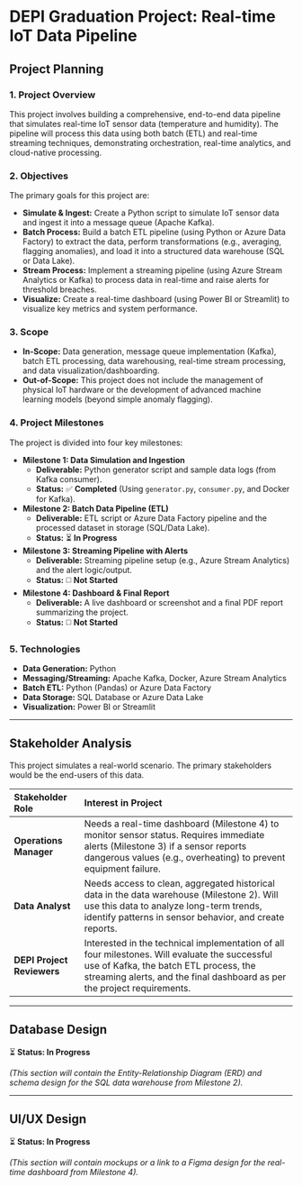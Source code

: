 # DEPI Graduation Project: Real-time IoT Data Pipeline

## Project Planning

### 1. Project Overview
This project involves building a comprehensive, end-to-end data pipeline that simulates real-time IoT sensor data (temperature and humidity). The pipeline will process this data using both batch (ETL) and real-time streaming techniques, demonstrating orchestration, real-time analytics, and cloud-native processing.

### 2. Objectives
The primary goals for this project are:
* **Simulate & Ingest:** Create a Python script to simulate IoT sensor data and ingest it into a message queue (Apache Kafka).
* **Batch Process:** Build a batch ETL pipeline (using Python or Azure Data Factory) to extract the data, perform transformations (e.g., averaging, flagging anomalies), and load it into a structured data warehouse (SQL or Data Lake).
* **Stream Process:** Implement a streaming pipeline (using Azure Stream Analytics or Kafka) to process data in real-time and raise alerts for threshold breaches.
* **Visualize:** Create a real-time dashboard (using Power BI or Streamlit) to visualize key metrics and system performance.

### 3. Scope
* **In-Scope:** Data generation, message queue implementation (Kafka), batch ETL processing, data warehousing, real-time stream processing, and data visualization/dashboarding.
* **Out-of-Scope:** This project does not include the management of physical IoT hardware or the development of advanced machine learning models (beyond simple anomaly flagging).

### 4. Project Milestones
The project is divided into four key milestones:
* **Milestone 1: Data Simulation and Ingestion**
    * **Deliverable:** Python generator script and sample data logs (from Kafka consumer).
    * **Status:** ✅ **Completed** (Using `generator.py`, `consumer.py`, and Docker for Kafka).
* **Milestone 2: Batch Data Pipeline (ETL)**
    * **Deliverable:** ETL script or Azure Data Factory pipeline and the processed dataset in storage (SQL/Data Lake).
    * **Status:** ⏳ **In Progress**
* **Milestone 3: Streaming Pipeline with Alerts**
    * **Deliverable:** Streaming pipeline setup (e.g., Azure Stream Analytics) and the alert logic/output.
    * **Status:** ◻️ **Not Started**
* **Milestone 4: Dashboard & Final Report**
    * **Deliverable:** A live dashboard or screenshot and a final PDF report summarizing the project.
    * **Status:** ◻️ **Not Started**

### 5. Technologies
* **Data Generation:** Python
* **Messaging/Streaming:** Apache Kafka, Docker, Azure Stream Analytics
* **Batch ETL:** Python (Pandas) or Azure Data Factory
* **Data Storage:** SQL Database or Azure Data Lake
* **Visualization:** Power BI or Streamlit

---

## Stakeholder Analysis

This project simulates a real-world scenario. The primary stakeholders would be the end-users of this data.

| Stakeholder Role | Interest in Project |
| :--- | :--- |
| **Operations Manager** | Needs a real-time dashboard (Milestone 4) to monitor sensor status. Requires immediate alerts (Milestone 3) if a sensor reports dangerous values (e.g., overheating) to prevent equipment failure. |
| **Data Analyst** | Needs access to clean, aggregated historical data in the data warehouse (Milestone 2). Will use this data to analyze long-term trends, identify patterns in sensor behavior, and create reports. |
| **DEPI Project Reviewers** | Interested in the technical implementation of all four milestones. Will evaluate the successful use of Kafka, the batch ETL process, the streaming alerts, and the final dashboard as per the project requirements. |

---

## Database Design

⏳ **Status: In Progress**

*(This section will contain the Entity-Relationship Diagram (ERD) and schema design for the SQL data warehouse from Milestone 2).*

---

## UI/UX Design

⏳ **Status: In Progress**

*(This section will contain mockups or a link to a Figma design for the real-time dashboard from Milestone 4).*
